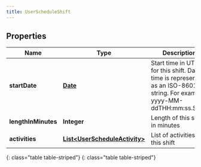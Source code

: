 ```yaml
---
title: UserScheduleShift
---
```


## Properties

| Name | Type | Description | Notes |
| ------------ | ------------- | ------------- | ------------- |
| **startDate** | [**Date**](Date.html) | Start time in UTC for this shift. Date time is represented as an ISO-8601 string. For example: yyyy-MM-ddTHH:mm:ss.SSSZ |  [optional] |
| **lengthInMinutes** | **Integer** | Length of this shift in minutes |  [optional] |
| **activities** | [**List&lt;UserScheduleActivity&gt;**](UserScheduleActivity.html) | List of activities in this shift |  [optional] |
{: class="table table-striped"}
{: class="table table-striped"}


